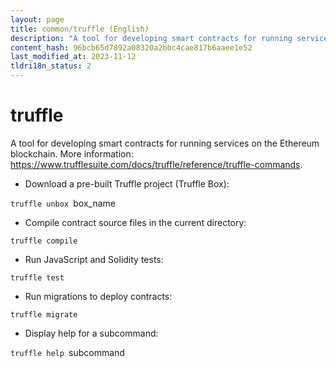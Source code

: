 ```yaml
---
layout: page
title: common/truffle (English)
description: "A tool for developing smart contracts for running services on the Ethereum blockchain."
content_hash: 96bcb65d7892a08320a2bbc4cae817b6aaee1e52
last_modified_at: 2023-11-12
tldri18n_status: 2
---
```

# truffle

A tool for developing smart contracts for running services on the Ethereum blockchain.
More information: <https://www.trufflesuite.com/docs/truffle/reference/truffle-commands>.

- Download a pre-built Truffle project (Truffle Box):

`truffle unbox `<span class="tldr-var badge badge-pill bg-dark-lm bg-white-dm text-white-lm text-dark-dm font-weight-bold">box_name</span>

- Compile contract source files in the current directory:

`truffle compile`

- Run JavaScript and Solidity tests:

`truffle test`

- Run migrations to deploy contracts:

`truffle migrate`

- Display help for a subcommand:

`truffle help `<span class="tldr-var badge badge-pill bg-dark-lm bg-white-dm text-white-lm text-dark-dm font-weight-bold">subcommand</span>

